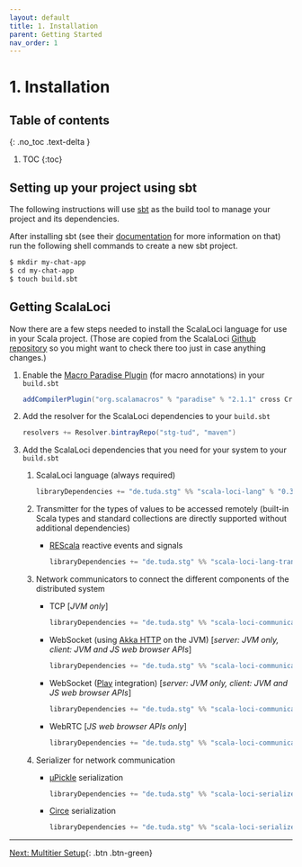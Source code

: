 ```yaml
---
layout: default
title: 1. Installation
parent: Getting Started
nav_order: 1
---
```


<h1>1. Installation</h1>

## Table of contents
{: .no_toc .text-delta }

1. TOC
{:toc}

## Setting up your project using sbt

The following instructions will use [sbt](https://www.scala-sbt.org) as the build tool to manage your project and its dependencies.

After installing sbt (see their [documentation](https://www.scala-sbt.org/1.x/docs/index.html) for more information on that) run the following shell commands to create a new sbt project. 

```bash
$ mkdir my-chat-app
$ cd my-chat-app
$ touch build.sbt
```

## Getting ScalaLoci

Now there are a few steps needed to install the ScalaLoci language for use in your Scala project. (Those are copied from the ScalaLoci [Github repository](https://github.com/scala-loci/scala-loci) so you might want to check there too just in case anything changes.)

1. Enable the [Macro Paradise Plugin](http://docs.scala-lang.org/overviews/macros/paradise.html) (for macro annotations) in your `build.sbt`

   ```scala
   addCompilerPlugin("org.scalamacros" % "paradise" % "2.1.1" cross CrossVersion.patch)
   ```

2. Add the resolver for the ScalaLoci dependencies to your `build.sbt`

   ```scala
   resolvers += Resolver.bintrayRepo("stg-tud", "maven")
   ```

3. Add the ScalaLoci dependencies that you need for your system to your `build.sbt`

   1. ScalaLoci language (always required)

      ```scala
      libraryDependencies += "de.tuda.stg" %% "scala-loci-lang" % "0.3.0"
      ```

   2. Transmitter for the types of values to be accessed remotely
      (built-in Scala types and standard collections are directly supported without additional dependencies)

      * [REScala](http://www.rescala-lang.com/) reactive events and signals

        ```scala
        libraryDependencies += "de.tuda.stg" %% "scala-loci-lang-transmitter-rescala" % "0.3.0"
        ```

   3. Network communicators to connect the different components of the distributed system

      * TCP [*JVM only*]
  
        ```scala
        libraryDependencies += "de.tuda.stg" %% "scala-loci-communicator-tcp" % "0.3.0"
        ```

      * WebSocket (using [Akka HTTP](http://doc.akka.io/docs/akka-http/current/) on the JVM) [*server: JVM only, client: JVM and JS web browser APIs*]

        ```scala
        libraryDependencies += "de.tuda.stg" %% "scala-loci-communicator-ws-akka" % "0.3.0"
        ```

      * WebSocket ([Play](http://www.playframework.com) integration) [*server: JVM only, client: JVM and JS web browser APIs*]

        ```scala
        libraryDependencies += "de.tuda.stg" %% "scala-loci-communicator-ws-akka-play" % "0.3.0"
        ```

      * WebRTC [*JS web browser APIs only*]

        ```scala
        libraryDependencies += "de.tuda.stg" %% "scala-loci-communicator-webrtc" % "0.3.0"
        ```

   4. Serializer for network communication

      * [µPickle](http://www.lihaoyi.com/upickle/) serialization

        ```scala
        libraryDependencies += "de.tuda.stg" %% "scala-loci-serializer-upickle" % "0.3.0"
        ```

      * [Circe](http://circe.github.io/circe/) serialization

        ```scala
        libraryDependencies += "de.tuda.stg" %% "scala-loci-serializer-circe" % "0.3.0"
        ```

---

[Next: Multitier Setup](multitier_setup.html){: .btn .btn-green}

